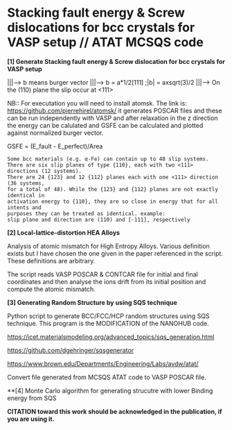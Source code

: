 # Stacking fault energy & Screw dislocations for bcc crystals for VASP setup // ATAT MCSQS code 

**[1] Generate Stacking fault energy & Screw dislocation for bcc crystals for VASP setup**

|||--> b means burger vector
|||--> b = a*1/2[111] ;|b| = axsqrt(3)/2
|||--> On the (110) plane the slip occur at <111> 

NB:: For executation you will need to install atomsk. The link is:
https://github.com/pierrehirel/atomsk/ 
it generates POSCAR files and these can be run independently with VASP and after relaxation in the z direction
the energy can be calulated and GSFE can be calculated and plotted against normalized burger vector.

GSFE = (E_fault - E_perfect)/Area

```
Some bcc materials (e.g. α-Fe) can contain up to 48 slip systems. 
There are six slip planes of type {110}, each with two <111> directions (12 systems). 
There are 24 {123} and 12 {112} planes each with one <111> direction (36 systems, 
for a total of 48). While the {123} and {112} planes are not exactly identical in 
activation energy to {110}, they are so close in energy that for all intents and 
purposes they can be treated as identical. example: 
slip plane and direction are (110) and [-111], respectively
```

**[2] Local-lattice-distortion HEA Alloys**

Analysis of atomic mismatch for High Entropy Alloys. Various definition exists but I have chosen the one given in the paper referenced in the script. These definitions are arbitrary.

The script reads VASP POSCAR & CONTCAR file for initial and final coordinates and then analyse the ions drift from its initial position and compute the atomic mismatch.

**[3] Generating Random Structure by using SQS technique**

Python script to generate BCC/FCC/HCP random structures using SQS technique. This program is the MODIFICATION of the NANOHUB code.

https://icet.materialsmodeling.org/advanced_topics/sqs_generation.html 

https://github.com/dgehringer/sqsgenerator 

https://www.brown.edu/Departments/Engineering/Labs/avdw/atat/

Convert file generated from MCSQS ATAT code to VASP POSCAR file. 

**[4] Monte Carlo algorithm for generating strucutre with lower Binding energy from SQS

**CITATION toward this work should be acknowledged in the publication, if you are using it.**
